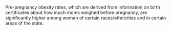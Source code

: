 Pre-pregnancy obesity rates, which are derived from information on birth certificates about how much moms weighed before pregnancy, are significantly higher among women of certain races/ethnicities and in certain areas of the state. 
